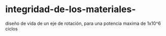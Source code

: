 # integridad-de-los-materiales-
diseño de vida de un eje de rotación, para una potencia maxima de 1x10^6 ciclos   
